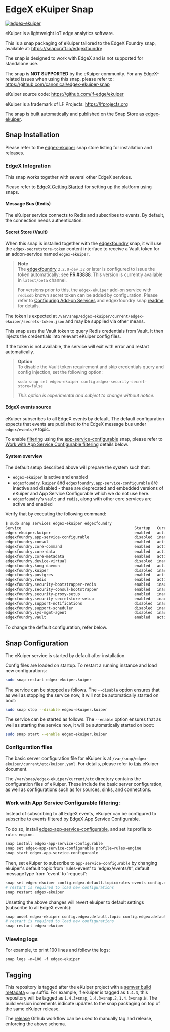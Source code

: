 # EdgeX eKuiper Snap
[![edgex-ekuiper](https://snapcraft.io/edgex-ekuiper/badge.svg)](https://snapcraft.io/edgex-ekuiper)

eKuiper is a lightweight IoT edge analytics software.

This is a snap packaging of eKuiper tailored to the EdgeX Foundry snap,
available at: https://snapcraft.io/edgexfoundry

The snap is designed to work with EdgeX and is not supported 
for standalone use.

The snap is **NOT SUPPORTED** by the eKuiper community.
For any EdgeX-related issues when using this snap, please refer to:
https://github.com/canonical/edgex-ekuiper-snap

eKuiper source code: https://github.com/lf-edge/ekuiper

eKuiper is a trademark of LF Projects: https://lfprojects.org

The snap is built automatically and published on the Snap Store as [edgex-ekuiper].

## Snap Installation
Please refer to the [edgex-ekuiper] snap store listing for installation and releases.

### EdgeX Integration
This snap works together with several other EdgeX services.

Please refer to [EdgeX Getting Started](https://docs.edgexfoundry.org/2.3/getting-started/Ch-GettingStartedUsers/) for setting up the platform using snaps.

#### Message Bus (Redis)
The eKuiper service connects to Redis and subscribes to events.
By default, the connection needs authentication.

#### Secret Store (Vault)
When this snap is installed together with the [edgexfoundry] snap, it will use the `edgex-secretstore-token` content interface to receive a Vault token for an addon-service named `edgex-ekuiper`. 

> **Note**  
> The [edgexfoundry] `2.2.0-dev.32` or later is configured to issue the token automatically; see [PR #3888](https://github.com/edgexfoundry/edgex-go/pull/3888). This version is currently available in `latest/beta` channel.
>
> For versions prior to this, the `edgex-ekuiper` add-on service with `redisdb` known secret token can be added by configuration. Please refer to [Configuring Add-on Services](https://docs.edgexfoundry.org/2.3/security/Ch-Configuring-Add-On-Services/) and edgexfoundry snap [readme](https://github.com/edgexfoundry/edgex-go/tree/jakarta/snap#secret-store-settings-prefix-envsecurity-secret-store) for details.

The token is expected at `/var/snap/edgex-ekuiper/current/edgex-ekuiper/secrets-token.json` and may be supplied via other means.

This snap uses the Vault token to query Redis credentials from Vault. It then injects the credentials into relevant eKuiper config files.

If the token is not available, the service will exit with error and restart automatically.

> **Option**  
> To disable the Vault token requirement and skip credentials query and config injection, set the following option:
> ```
> sudo snap set edgex-ekuiper config.edgex-security-secret-store=false
> ```
> *This option is experimental and subject to change without notice.*

#### EdgeX events source
eKuiper subscribes to all EdgeX events by default.
The default configuration expects that events are published to the EdgeX message bus under `edgex/events/#` topic.


To enable [filtering](https://docs.edgexfoundry.org/2.3/microservices/application/AppServiceConfigurable) using the [app-service-configurable] snap, 
please  refer to [Work with App Service Configurable filtering](#work-with-app-service-configurable-filtering) details below.

#### System overview
The default setup described above will prepare the system such that:
- `edgex-ekuiper` is active and enabled
- `edgexfoundry.kuiper` and `edgexfoundry.app-service-configurable` are inactive and disabled - these are deprecated and embedded versions of eKuiper and App Service Configurable which we do not use here.
- `edgexfoundry`'s `vault` and `redis`, along with other core services are active and enabled

Verify that by executing the following command:
```bash
$ sudo snap services edgex-ekuiper edgexfoundry
Service                                                  Startup   Current   Notes
edgex-ekuiper.kuiper                                     enabled   active    -
edgexfoundry.app-service-configurable                    disabled  inactive  -
edgexfoundry.consul                                      enabled   active    -
edgexfoundry.core-command                                enabled   active    -
edgexfoundry.core-data                                   enabled   active    -
edgexfoundry.core-metadata                               enabled   active    -
edgexfoundry.device-virtual                              disabled  inactive  -
edgexfoundry.kong-daemon                                 enabled   active    -
edgexfoundry.kuiper                                      disabled  inactive  -
edgexfoundry.postgres                                    enabled   active    -
edgexfoundry.redis                                       enabled   active    -
edgexfoundry.security-bootstrapper-redis                 enabled   inactive  -
edgexfoundry.security-consul-bootstrapper                enabled   inactive  -
edgexfoundry.security-proxy-setup                        enabled   inactive  -
edgexfoundry.security-secretstore-setup                  enabled   inactive  -
edgexfoundry.support-notifications                       disabled  inactive  -
edgexfoundry.support-scheduler                           disabled  inactive  -
edgexfoundry.sys-mgmt-agent                              disabled  inactive  -
edgexfoundry.vault                                       enabled   active    -
```

To change the default configuration, refer below.

## Snap Configuration
The eKuiper service is started by default after installation.

Config files are loaded on startup.
To restart a running instance and load new configurations:
```bash
sudo snap restart edgex-ekuiper.kuiper
```

The service can be stopped as follows. The `--disable` option
ensures that as well as stopping the service now, 
it will not be automatically started on boot:
```bash
sudo snap stop --disable edgex-ekuiper.kuiper
```

The service can be started as follows. 
The `--enable` option ensures that as well as starting the service now, 
it will be automatically started on boot:
```bash
sudo snap start --enable edgex-ekuiper.kuiper
```

### Configuration files
The basic server configuration file for eKuiper is at `/var/snap/edgex-ekuiper/current/etc/kuiper.yaml`.
For details, please refer to [this](https://github.com/lf-edge/ekuiper/blob/master/docs/en_US/operation/config/configuration_file.md) eKuiper document.

The `/var/snap/edgex-ekuiper/current/etc` directory contains the configuration files of eKuiper. 
These include the basic server configuration, as well as configurations such as for sources, sinks, and connections.

### Work with App Service Configurable filtering:
Instead of subscribing to all EdgeX events, eKuiper can be configured to subscribe to events filtered by EdgeX App Service Configurable.

To do so, install [edgex-app-service-configurable](https://snapcraft.io/edgex-app-service-configurable), and set its profile to `rules-engine`:
```bash
snap install edgex-app-service-configurable
snap set edgex-app-service-configurable profile=rules-engine
snap start edgex-app-service-configurable
````
Then, set eKuiper to subscribe to `app-service-configurable` by changing ekuiper's 
default topic from 'rules-event' to 'edgex/events/#', default messageType from 'event' to 'request':
```bash
snap set edgex-ekuiper config.edgex.default.topic=rules-events config.edgex.default.messagetype=event
# restart is required to load new configurations
snap restart edgex-ekuiper
```
Unsetting the above changes will revert ekuiper to default settings (subscribe to all EdgeX events):
```bash
snap unset edgex-ekuiper config.edgex.default.topic config.edgex.default.messagetype
# restart is required to load new configurations
snap restart edgex-ekuiper
```


### Viewing logs
For example, to print 100 lines and follow the logs:
```
snap logs -n=100 -f edgex-ekuiper
```

## Tagging
This repository is tagged after the eKuiper project with a [semver build metadata](https://semver.org/#spec-item-10) `snap` suffix.
For example, if eKuiper is tagged as `1.4.3`, this repository will be tagged as `1.4.3+snap`, `1.4.3+snap.2`, `1.4.3+snap.N`. The build version increments indicate updates to the snap packaging on top of the same eKuiper release.

The [release](https://github.com/canonical/edgex-ekuiper-snap/actions/workflows/release.yml) Github workflow can be used to manually tag and release, enforcing the above schema.


[edgex-ekuiper]: https://snapcraft.io/edgex-ekuiper
[edgexfoundry]: https://snapcraft.io/edgexfoundry
[app-service-configurable]: https://snapcraft.io/edgex-app-service-configurable
